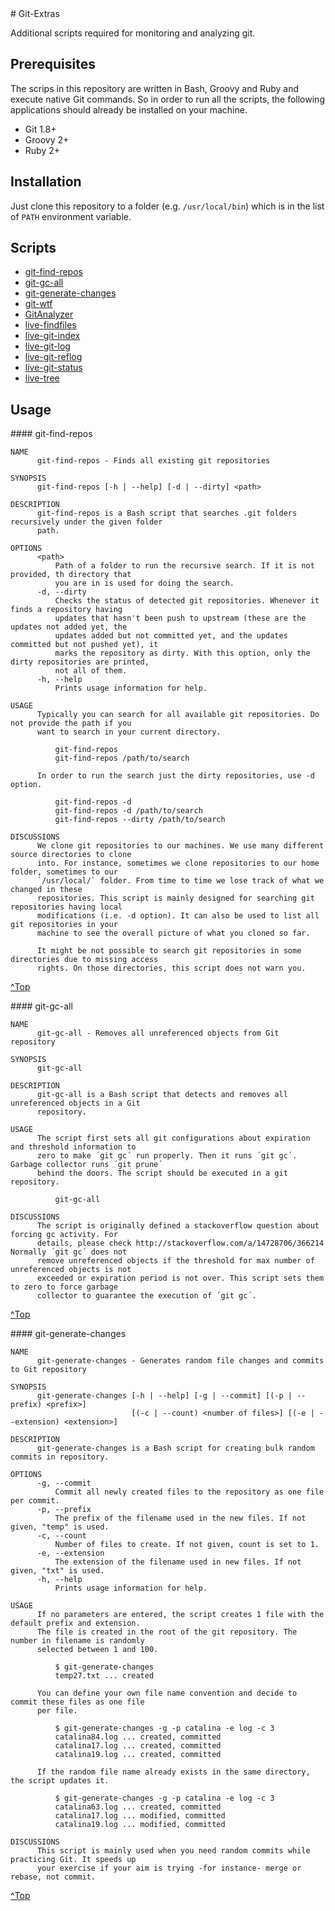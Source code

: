 <a name="top"/>
# Git-Extras

Additional scripts required for monitoring and analyzing git.

## Prerequisites

The scrips in this repository are written in Bash, Groovy and Ruby and execute native Git commands. So in order to run
all the scripts, the following applications should already be installed on your machine.

* Git 1.8+
* Groovy 2+
* Ruby 2+

## Installation

Just clone this repository to a folder (e.g. `/usr/local/bin`) which is in the list of `PATH` environment variable.

## Scripts

* [git-find-repos](#git-find-repos)
* [git-gc-all](#git-gc-all)
* [git-generate-changes](#git-generate-changes)
* [git-wtf](#git-wtf)
* [GitAnalyzer](#GitAnalyzer)
* [live-findfiles](#live-findfiles)
* [live-git-index](#live-git-index)
* [live-git-log](#live-git-log)
* [live-git-reflog](#live-git-reflog)
* [live-git-status](#live-git-status)
* [live-tree](#live-tree)

## Usage

<a name="git-find-repos"/>
#### git-find-repos

```
NAME
      git-find-repos - Finds all existing git repositories

SYNOPSIS
      git-find-repos [-h | --help] [-d | --dirty] <path>

DESCRIPTION
      git-find-repos is a Bash script that searches .git folders recursively under the given folder
      path.

OPTIONS
      <path>
          Path of a folder to run the recursive search. If it is not provided, th directory that
          you are in is used for doing the search.
      -d, --dirty
          Checks the status of detected git repositories. Whenever it finds a repository having
          updates that hasn't been push to upstream (these are the updates not added yet, the
          updates added but not committed yet, and the updates committed but not pushed yet), it
          marks the repository as dirty. With this option, only the dirty repositories are printed,
          not all of them.
      -h, --help
          Prints usage information for help.

USAGE
      Typically you can search for all available git repositories. Do not provide the path if you
      want to search in your current directory.

          git-find-repos
          git-find-repos /path/to/search

      In order to run the search just the dirty repositories, use -d option.

          git-find-repos -d
          git-find-repos -d /path/to/search
          git-find-repos --dirty /path/to/search

DISCUSSIONS
      We clone git repositories to our machines. We use many different source directories to clone
      into. For instance, sometimes we clone repositories to our home folder, sometimes to our
      `/usr/local/` folder. From time to time we lose track of what we changed in these
      repositories. This script is mainly designed for searching git repositories having local
      modifications (i.e. -d option). It can also be used to list all git repositories in your
      machine to see the overall picture of what you cloned so far.

      It might be not possible to search git repositories in some directories due to missing access
      rights. On those directories, this script does not warn you.
```
[^Top](#top)

<a name="git-gc-all"/>
#### git-gc-all

```
NAME
      git-gc-all - Removes all unreferenced objects from Git repository

SYNOPSIS
      git-gc-all

DESCRIPTION
      git-gc-all is a Bash script that detects and removes all unreferenced objects in a Git
      repository.

USAGE
      The script first sets all git configurations about expiration and threshold information to
      zero to make ´git gc´ run properly. Then it runs ´git gc´. Garbage collector runs ´git prune´
      behind the doors. The script should be executed in a git repository.

          git-gc-all

DISCUSSIONS
      The script is originally defined a stackoverflow question about forcing gc activity. For
      details, please check http://stackoverflow.com/a/14728706/366214 Normally ´git gc´ does not
      remove unreferenced objects if the threshold for max number of unreferenced objects is not
      exceeded or expiration period is not over. This script sets them to zero to force garbage
      collector to guarantee the execution of ´git gc´.
```
[^Top](#top)

<a name="git-generate-changes"/>
#### git-generate-changes

```
NAME
      git-generate-changes - Generates random file changes and commits to Git repository

SYNOPSIS
      git-generate-changes [-h | --help] [-g | --commit] [(-p | --prefix) <prefix>]
                           [(-c | --count) <number of files>] [(-e | --extension) <extension>]

DESCRIPTION
      git-generate-changes is a Bash script for creating bulk random commits in repository.

OPTIONS
      -g, --commit
          Commit all newly created files to the repository as one file per commit.
      -p, --prefix
          The prefix of the filename used in the new files. If not given, "temp" is used.
      -c, --count
          Number of files to create. If not given, count is set to 1.
      -e, --extension
          The extension of the filename used in new files. If not given, "txt" is used.
      -h, --help
          Prints usage information for help.

USAGE
      If no parameters are entered, the script creates 1 file with the default prefix and extension.
      The file is created in the root of the git repository. The number in filename is randomly
      selected between 1 and 100.

          $ git-generate-changes
          temp27.txt ... created

      You can define your own file name convention and decide to commit these files as one file
      per file.

          $ git-generate-changes -g -p catalina -e log -c 3
          catalina84.log ... created, committed
          catalina17.log ... created, committed
          catalina19.log ... created, committed

      If the random file name already exists in the same directory, the script updates it.

          $ git-generate-changes -g -p catalina -e log -c 3
          catalina63.log ... created, committed
          catalina17.log ... modified, committed
          catalina19.log ... modified, committed

DISCUSSIONS
      This script is mainly used when you need random commits while practicing Git. It speeds up
      your exercise if your aim is trying -for instance- merge or rebase, not commit.
```
[^Top](#top)
